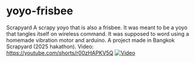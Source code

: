 # yoyo-frisbee
Scrapyard
A scrapy yoyo that is also a frisbee.
It was meant to be a yoyo that tangles itself on wireless command.
It was supposed to word using a homemade vibration motor and arduino.
A project made in Bangkok Scrapyard (2025 hakathon).
Video: https://youtube.com/shorts/r00zHAPKV5Q
[![Video](https://img.youtube.com/vi/r00zHAPKV5Q/0.jpg)](https://youtube.com/shorts/r00zHAPKV5Q)
